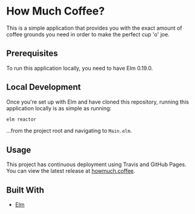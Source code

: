 # How Much Coffee?

This is a simple application that provides you with the exact amount of coffee grounds you need in order to make the perfect cup 'o' joe.

## Prerequisites

To run this application locally, you need to have Elm 0.19.0.

## Local Development

Once you're set up with Elm and have cloned this repository, running this application locally is as simple as running:

```bash
elm reactor
```

...from the project root and navigating to `Main.elm`.

## Usage

This project has continuous deployment using Travis and GitHub Pages. You can view the latest release at [howmuch.coffee](https://howmuch.coffee).

## Built With

* [Elm](https://elm-lang.org/)

